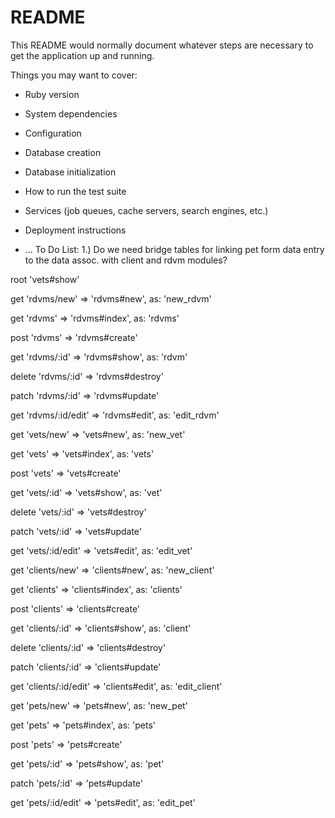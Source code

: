 # README

This README would normally document whatever steps are necessary to get the
application up and running.

Things you may want to cover:

* Ruby version

* System dependencies

* Configuration

* Database creation

* Database initialization

* How to run the test suite

* Services (job queues, cache servers, search engines, etc.)

* Deployment instructions

* ...
To Do List:
1.) Do we need bridge tables for linking pet form data entry to the data assoc. with client and rdvm modules?

root 'vets#show'

  get     'rdvms/new' =>          'rdvms#new', as: 'new_rdvm'

  get     'rdvms' =>              'rdvms#index', as: 'rdvms'

  post    'rdvms' =>              'rdvms#create'

  get     'rdvms/:id' =>          'rdvms#show', as: 'rdvm'

  delete  'rdvms/:id' =>          'rdvms#destroy'

  patch   'rdvms/:id' =>          'rdvms#update'

  get     'rdvms/:id/edit' =>     'rdvms#edit', as: 'edit_rdvm'


  get     'vets/new' =>          'vets#new', as: 'new_vet'

  get     'vets' =>              'vets#index', as: 'vets'

  post    'vets' =>              'vets#create'

  get     'vets/:id' =>          'vets#show', as: 'vet'

  delete  'vets/:id' =>          'vets#destroy'

  patch   'vets/:id' =>          'vets#update'

  get     'vets/:id/edit' =>     'vets#edit', as: 'edit_vet'


  get     'clients/new' =>          'clients#new', as: 'new_client'

  get     'clients' =>              'clients#index', as: 'clients'

  post    'clients' =>              'clients#create'

  get     'clients/:id' =>          'clients#show', as: 'client'

  delete  'clients/:id' =>          'clients#destroy'

  patch   'clients/:id' =>          'clients#update'

  get     'clients/:id/edit' =>     'clients#edit', as: 'edit_client'


  get     'pets/new' =>          'pets#new', as: 'new_pet'

  get     'pets' =>              'pets#index', as: 'pets'

  post    'pets' =>              'pets#create'

  get     'pets/:id' =>          'pets#show', as: 'pet'

  patch   'pets/:id' =>          'pets#update'

  get     'pets/:id/edit' =>     'pets#edit', as: 'edit_pet'
